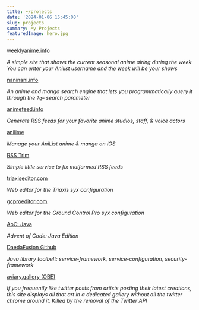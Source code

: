 ```yaml
---
title: ~/projects
date: '2024-01-06 15:45:00'
slug: projects
summary: My Projects
featuredImage: hero.jpg
---
```



<i class="fa fa-calendar" style="color: #98A8D9"></i> [weeklyanime.info](https://weeklyanime.info)

*A simple site that shows the current seasonal anime airing during the week.  You can enter your Anilist username and the week will be your shows*

<i class="fa-brands fa-searchengin" style="color: #184C78"></i> [naninani.info](https://naninani.info)

*An anime and manga search engine that lets you programmatically query it through the `?q=` search parameter*

<i class="fa-solid fa-rss" style="color: #F05AF2"></i> [animefeed.info](https://animefeed.info)

*Generate RSS feeds for your favorite anime studios, staff, & voice actors*

<i class="fa-regular fa-lemon" style="color: #BDE038"></i> [anilime](https://itunes.apple.com/us/app/anilime/id1358133029)

*Manage your AniList anime & manga on iOS*

<i class="fa-solid fa-scissors" style="color: #BD2A2E"></i> [RSS Trim](https://trim.markphilpot.com)

*Simple little service to fix malformed RSS feeds*

<i class="fa-solid fa-guitar" style="color: #B2BEBF"></i> [triaxiseditor.com](https://triaxiseditor.com)

*Web editor for the Triaxis syx configuration*

<i class="fa-solid fa-table-cells" style="color: #FF6B1A"></i> [gcproeditor.com](http://gcproeditor.com)

*Web editor for the Ground Control Pro syx configuration*

<i class="fa-brands fa-java"></i> [AoC: Java](https://github.com/markphilpot/aoc-java)

*Advent of Code: Java Edition*

<i class="fa-regular fa-sun" style="color: #FFEC5C"></i> [DaedaFusion Github](https://github.com/daedafusion)

*Java library toolbelt: service-framework, service-configuration, security-framework*


<i class="fab fa-twitter" style="color: #42B6E7"></i> [aviary.gallery (OBE)](https://github.com/markphilpot/aviary) 

*If you frequently like twitter posts from artists posting their latest creations, this site displays all that art in a dedicated gallery without all the twitter chrome around it. Killed by the removal of the Twitter API*



